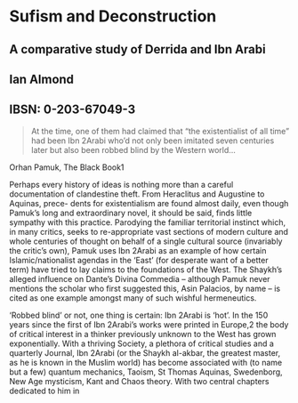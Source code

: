 # Sufism and Deconstruction

## A comparative study of Derrida and Ibn Arabi

## Ian Almond

## IBSN: 0-203-67049-3

> At the time, one of them had claimed that “the existentialist of all time” had been Ibn 2Arabi who’d not only been imitated seven centuries later but also been robbed blind by the Western world...

Orhan Pamuk, The Black Book1

Perhaps every history of ideas is nothing more than a careful documentation  of clandestine theft. From Heraclitus and Augustine to Aquinas, prece- dents for existentialism are found almost daily, even though Pamuk’s  long and extraordinary novel, it should be said, finds little sympathy with this practice. Parodying the familiar territorial instinct which, in many critics, seeks to re-appropriate vast sections of modern culture and whole centuries of thought on behalf of a single cultural source (invariably the critic’s own), Pamuk uses Ibn 2Arabi as an example of how certain Islamic/nationalist agendas in the ‘East’ (for desperate want of a better term) have tried to lay claims to the foundations of the West. The Shaykh’s alleged influence on Dante’s Divina Commedia – although Pamuk never mentions the scholar who first suggested this, Asin Palacios, by name – is cited as one example amongst many of such wishful hermeneutics.

‘Robbed blind’ or not, one thing is certain: Ibn 2Arabi is ‘hot’. In the 150 years since the first of Ibn 2Arabi’s works were printed in Europe,2 the body of critical interest in a thinker previously unknown to the West has grown exponentially. With a thriving Society, a plethora of critical studies and a quarterly Journal, Ibn 2Arabi (or the Shaykh al-akbar, the greatest master, as he is known in the Muslim world) has become associated with (to name but a few) quantum mechanics, Taoism, St Thomas Aquinas, Swedenborg, New Age mysticism, Kant and Chaos theory. With two central chapters dedicated to him in
